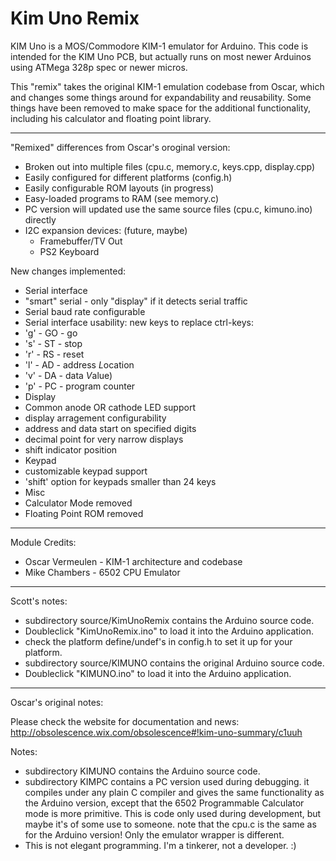 Kim Uno Remix
=============

KIM Uno is a MOS/Commodore KIM-1 emulator for Arduino.
This code is intended for the KIM Uno PCB, but actually runs on most newer Arduinos using ATMega 328p spec or newer micros.

This "remix" takes the original KIM-1 emulation codebase from Oscar, which and changes some things around for expandability and reusability.  Some things have been removed to make space for the additional functionality, including his calculator and floating point library.

--------
"Remixed" differences from Oscar's oroginal version:
- Broken out into multiple files (cpu.c, memory.c, keys.cpp, display.cpp)
- Easily configured for different platforms (config.h)
- Easily configurable ROM layouts (in progress)
- Easy-loaded programs to RAM (see memory.c)
- PC version will updated use the same source files (cpu.c, kimuno.ino) directly
- I2C expansion devices: (future, maybe)
  - Framebuffer/TV Out
  - PS2 Keyboard

New changes implemented:
- Serial interface
 - "smart" serial - only "display" if it detects serial traffic
 - Serial baud rate configurable
 - Serial interface usability: new keys to replace ctrl-keys:
  - 'g' - GO - go
  - 's' - ST - stop
  - 'r' - RS - reset
  - 'l' - AD - address *L*ocation
  - 'v' - DA - data *V*alue)
  - 'p' - PC - program counter
- Display
 - Common anode OR cathode LED support
 - display arragement configurability
  - address and data start on specified digits
  - decimal point for very narrow displays
  - shift indicator position
- Keypad
 - customizable keypad support
 - 'shift' option for keypads smaller than 24 keys
- Misc
 - Calculator Mode removed
 - Floating Point ROM removed

--------

Module Credits:

- Oscar Vermeulen - KIM-1 architecture and codebase
- Mike Chambers - 6502 CPU Emulator

--------

Scott's notes:
- subdirectory source/KimUnoRemix contains the Arduino source code.
 - Doubleclick "KimUnoRemix.ino" to load it into the Arduino application.
 - check the platform define/undef's in config.h to set it up for your platform.
- subdirectory source/KIMUNO contains the original Arduino source code.
 - Doubleclick "KIMUNO.ino" to load it into the Arduino application.


--------

Oscar's original notes:

Please check the website for documentation and news:
http://obsolescence.wix.com/obsolescence#!kim-uno-summary/c1uuh

Notes:
- subdirectory KIMUNO contains the Arduino source code.
- subdirectory KIMPC contains a PC version used during debugging.
  it compiles under any plain C compiler and gives the same functionality as the
  Arduino version, except that the 6502 Programmable Calculator mode is more primitive.
  This is code only used during development, but maybe it's of some use to someone.
  note that the cpu.c is the same as for the Arduino version! Only the emulator wrapper is different.
- This is not elegant programming. I'm a tinkerer, not a developer. :)
